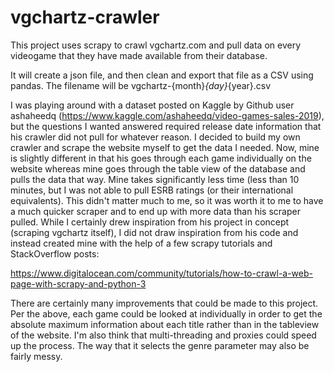 # vgchartz-crawler
This project uses scrapy to crawl vgchartz.com and pull data on every videogame that they have made available from their database.

It will create a json file, and then clean and export that file as a CSV using pandas. 
The filename will be vgchartz-{month}_{day}_{year}.csv

I was playing around with a dataset posted on Kaggle by Github user ashaheedq (https://www.kaggle.com/ashaheedq/video-games-sales-2019), but
the questions I wanted answered required release date information that his crawler did not pull for whatever reason. I decided to build my
own crawler and scrape the website myself to get the data I needed. Now, mine is slightly different in that his goes through each game 
individually on the website whereas mine goes through the table view of the database and pulls the data that way. Mine takes significantly 
less time (less than 10 minutes, but I was not able to pull ESRB ratings (or their international equivalents). This didn't matter much to 
me, so it was worth it to me to have a much quicker scraper and to end up with more data than his scraper pulled. While I certainly drew 
inspiration from his project in concept (scraping vgchartz itself), I did not draw inspiration from his code and instead created mine with 
the help of a few scrapy tutorials and StackOverflow posts:

https://www.digitalocean.com/community/tutorials/how-to-crawl-a-web-page-with-scrapy-and-python-3

There are certainly many improvements that could be made to this project. Per the above, each game could be looked at individually in order
to get the absolute maximum information about each title rather than in the tableview of the website. I'm also think that multi-threading 
and proxies could speed up the process. The way that it selects the genre parameter may also be fairly messy.
